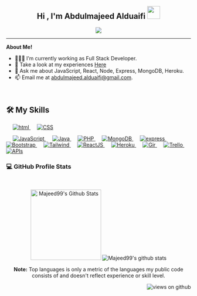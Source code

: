 <h2 align="center">Hi , I'm Abdulmajeed Alduaifi <img src="https://media.giphy.com/media/hvRJCLFzcasrR4ia7z/giphy.gif" width="35"></h1>


<p align="center">
  <a href="https://github.com/DenverCoder1/readme-typing-svg"><img src="https://readme-typing-svg.herokuapp.com?lines=Full+Stack+Web+Developer;Software+Engineer;Always%20learning%20new%20things&center=true&width=500&height=50"></a>
</p>
<hr/>

**About Me!**

- 👨🏽‍💻 I’m currently working as Full Stack Developer. 
- 📃 Take a look at my experiences [Here](https://www.linkedin.com/in/abdulmajeed-alduaifi/)
- 💬 Ask me about JavaScript, React, Node, Express, MongoDB, Heroku.
- 📫 Email me at [abdulmajeed.alduaifi@gmail.com](mailto:abdulmajeed.alduaifi@gmail.com).

<br>



## 🛠️ My Skills

<p align="center">  

 &emsp;
  <a href="" target="_blank"> 
     <img alt="html" src="https://img.shields.io/badge/HTML-e65100.svg?logo=HTML5&logoColor=white">
   </a>
   &emsp;
  <a href="" target="_blank"> 
     <img alt="CSS" src="https://img.shields.io/badge/CSS-0277bd.svg?logo=CSS3&logoColor=white">
   </a>
  
  &emsp;
  <a href="https://developer.mozilla.org/en-US/docs/Web/JavaScript" target="_blank"> 
     <img alt="JavaScript" src="https://img.shields.io/badge/JavaScript%20-%23F7DF1E.svg?logo=javascript&logoColor=black">
   </a>
  &emsp;
  <a href="https://www.java.com" target="_blank"> 
    <img alt="Java" src="https://img.shields.io/badge/Java-%23007396.svg?logo=java&logoColor=white">
  </a>
  &emsp;
  <a href="https://www.php.net/">
    <img alt="PHP" src="https://img.shields.io/badge/PHP-%23777BB4.svg?logo=php&logoColor=white"/>
  </a>
   &emsp;
  <a href="">
    <img alt="MongoDB" src="https://img.shields.io/badge/mongoDb-f2f2f2.svg?logo=mongoDB&logoColor=299f41"/>
  </a>
   &emsp;
  <a href="">
    <img alt="express" src="https://img.shields.io/badge/Express-f2f2f2.svg?logo=Express&logoColor=black"/>
  </a>
   &emsp;
  <a href="">
    <img alt="Bootstrap" src="https://img.shields.io/badge/Bootstrap-6e10ea.svg?logo=bootstrap&logoColor=white"/>
  </a>
   &emsp;
  <a href="">
    <img alt="Tailwind" src="https://img.shields.io/badge/Tailwind-01b7d6.svg?logo=Tailwind%20CSS&logoColor=white"/>
  </a>
   &emsp;
  <a href="">
    <img alt="ReactJS" src="https://img.shields.io/badge/ReactJS-53c1de.svg?logo=react&logoColor=white"/>
  </a>
   &emsp;
  <a href="">
    <img alt="Heroku" src="https://img.shields.io/badge/Heroku-564d80.svg?logo=heroku&logoColor=white"/>
  </a>
  &emsp;
  <a href="">
    <img alt="Gir" src="https://img.shields.io/badge/Git-f4511e.svg?logo=git&logoColor=white"/>
  </a>
   &emsp;
  <a href="">
    <img alt="Trello" src="https://img.shields.io/badge/Trello-007cc5.svg?logo=trello&logoColor=white"/>
  </a>
 &emsp;
  <a href="">
    <img alt="APIs" src="https://img.shields.io/badge/APIs-202020.svg?logo=apis&logoColor=white"/>
  </a>
  
   
</p>



 ### 💻 GitHub Profile Stats
  <br />
  <p align="center">
   <img  alt="Majeed99's Github Stats" src="https://github-readme-stats.vercel.app/api?username=Majeed99&show_icons=true&count_private=true&theme=dark" height="192px"/>
  
 
   <img  src="https://github-readme-stats.vercel.app/api/top-langs/?username=Majeed99&theme=dark" alt="Majeed99's github stats"/>
    <br />
<p align="center">
  <b>Note:</b> Top languages is only a metric of the languages my public code consists of and doesn't reflect experience or skill level.
  </p>
  </p>


<p align="right"> <img src="https://komarev.com/ghpvc/?username=Majeed99&label=Profile%20views&color=0e75b6&style=flat-square" alt="views on github" /> </p>

<!--
**Majeed99/Majeed99** is a ✨ _special_ ✨ repository because its `README.md` (this file) appears on your GitHub profile.

Here are some ideas to get you started:

- 🔭 I’m currently working on ...
- 🌱 I’m currently learning ...
- 👯 I’m looking to collaborate on ...
- 🤔 I’m looking for help with ...
- 💬 Ask me about ...
- 📫 How to reach me: ...
- 😄 Pronouns: ...
- ⚡ Fun fact: ...
-->
